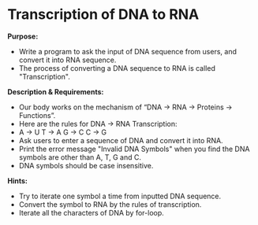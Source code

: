 # Transcription of DNA to RNA
 
<b>Purpose:</b>
- Write a program to ask the input of DNA sequence from users, and convert it into RNA sequence.
- The process of converting a DNA sequence to RNA is called "Transcription".


<b>Description & Requirements:</b>
- Our body works on the mechanism of “DNA -> RNA -> Proteins -> Functions”.
- Here are the rules for DNA -> RNA Transcription:
- A -> U    T -> A    G -> C    C -> G
- Ask users to enter a sequence of DNA and convert it into RNA.
- Print the error message "Invalid DNA Symbols" when you find the DNA symbols are other than A, T, G and C.
- DNA symbols should be case insensitive.


<b>Hints:</b>
- Try to iterate one symbol a time from inputted DNA sequence.
- Convert the symbol to RNA by the rules of transcription.
- Iterate all the characters of DNA by for-loop.
